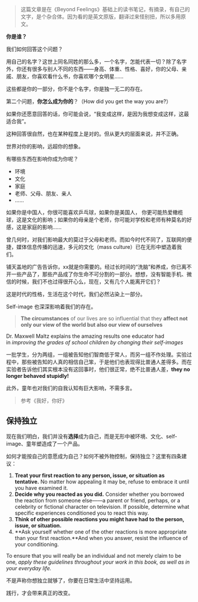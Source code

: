 > 这篇文章是在《Beyond Feelings》基础上的读书笔记，有摘录，有自己的文字，是个杂合体。因为看的是英文原版，翻译过来怪别扭，所以多用原文。

**你是谁？**

我们如何回答这个问题？

用自己的名字？这世上同名同姓的那么多，一个名字，怎能代表一切？除了名字外，你还有很多与别人不同的东西——身高、体重、性格、喜好，你的父母、亲戚、朋友，你喜欢看什么书，你喜欢哪个女明星……

这些都是你的一部分，你不是个名字，你是独一无二的存在。

第二个问题，**你怎么成为你的**？（How did you get the way you are?）

如果你还愿意回答的话，你可能会说，“我变成这样，是因为我想变成这样，这最适合我”。

这种回答很自然，也在某种程度上是对的。但从更大的层面来说，并不正确。

世界对你的影响，远超你的想象。

有哪些东西在影响你成为你呢？

- 环境
- 文化
- 家庭
- 老师、父母、朋友、亲人
- ……

如果你是中国人，你很可能喜欢乒乓球，如果你是美国人， 你更可能热爱橄榄球，这是文化的影响；如果你的母亲是个老师，你可能对学校和老师有种莫名的好感，这是家庭的影响……

曾几何时，对我们影响最大的莫过于父母和老师。而如今时代不同了，互联网的便捷，媒体信息传播的迅速，多元的文化（mass culture）已在无形中塑造着我们。

铺天盖地的广告告诉你，xx就是你需要的。经过长时间的“洗脑”和养成，你已离不开一些产品了，那些产品成了你生命不可分割的一部分。想想，没有智能手机、微信的时候，我们不也过得很开心么，现在，又有几个人能离开它们？

这是时代的性格，生活在这个时代，我们必然沾染上一部分。

Self-image 也深深影响着我们的存在。

> **The circumstances** of our lives are so influential that they **affect not only our view of the world but also our view of ourselves**

Dr. Maxwell Maltz explains the amazing results one educator had in *improving the grades of school children by changing their self-images*

一批学生，分为两组，一组被告知他们智商低于常人，而另一组不作处理。实验过程中，那些被告知的人真的相信自己笨，于是他们也表现得比普通人差得多。而在实验者告诉他们其实根本没有这回事时，他们很正常，绝不比普通人差，**they no longer behaved stupidly!**

此外，童年也对我们的自我认知有巨大影响，不需多言。

> 参考《我好，你好》

## 保持独立

现在我们明白，我们并没有**选择**成为自己，而是无形中被环境、文化、self-image、童年塑造成了一个产品。

如何才能按自己的意愿成为自己？如何不被外物控制，保持独立？这里有四条建议：

1. **Treat your first reaction to any person, issue, or situation as tentative.** No matter how appealing it may be, refuse to embrace it until you have examined it.
2. **Decide why you reacted as you did.** Consider whether you borrowed the reaction from someone else——a parent or friend, perhaps, or a celebrity or fictional character on television. If possible, determine what specific experiences conditioned you to react this way.
3. **Think of other possible reactions you might have had to the person, issue, or situation.**
4. **Ask yourself whether one of the other reactions is more appropriate than your first reaction.**And when you answer, resist the influence of your conditioning.

To ensure that you will really be an individual and not merely claim to be one, *apply these guidelines throughout your work in this book, as well as in your everyday life.*

不是声称你想独立就够了，你要在日常生活中坚持运用。

践行，才会带来真正的改变。


